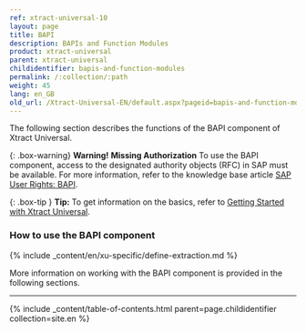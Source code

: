 ```yaml
---
ref: xtract-universal-10
layout: page
title: BAPI
description: BAPIs and Function Modules
product: xtract-universal
parent: xtract-universal
childidentifier: bapis-and-function-modules
permalink: /:collection/:path
weight: 45
lang: en_GB
old_url: /Xtract-Universal-EN/default.aspx?pageid=bapis-and-function-modules
---
```

The following section describes the functions of the BAPI component of Xtract Universal. <br>


{: .box-warning}
**Warning!** **Missing Authorization**
To use the BAPI component, access to the designated authority objects (RFC) in SAP must be available.
For more information, refer to the knowledge base article [SAP User Rights: BAPI](https://kb.theobald-software.com/sap/authority-objects-sap-user-rights#bapi).

{: .box-tip }
**Tip:** To get information on the basics, refer to [Getting Started with Xtract Universal](./getting-started). <br>


### How to use the BAPI component
{% include _content/en/xu-specific/define-extraction.md %}

More information on working with the BAPI component is provided in the following sections.

---

{% include _content/table-of-contents.html parent=page.childidentifier collection=site.en %}